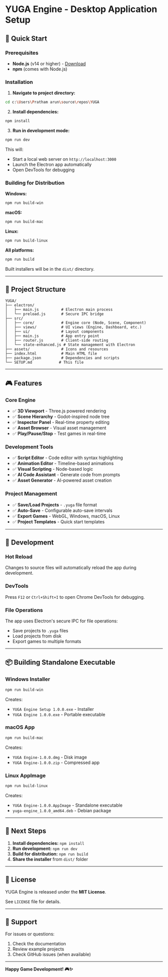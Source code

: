 # YUGA Engine - Desktop Application Setup

## 🚀 Quick Start

### Prerequisites
- **Node.js** (v14 or higher) - [Download](https://nodejs.org/)
- **npm** (comes with Node.js)

### Installation

1. **Navigate to project directory:**
```bash
cd c:\Users\Pratham arun\source\repos\YUGA
```

2. **Install dependencies:**
```bash
npm install
```

3. **Run in development mode:**
```bash
npm run dev
```

This will:
- Start a local web server on `http://localhost:3000`
- Launch the Electron app automatically
- Open DevTools for debugging

### Building for Distribution

**Windows:**
```bash
npm run build-win
```

**macOS:**
```bash
npm run build-mac
```

**Linux:**
```bash
npm run build-linux
```

**All platforms:**
```bash
npm run build
```

Built installers will be in the `dist/` directory.

---

## 📁 Project Structure

```
YUGA/
├── electron/
│   ├── main.js          # Electron main process
│   └── preload.js       # Secure IPC bridge
├── src/
│   ├── core/            # Engine core (Node, Scene, Component)
│   ├── views/           # UI views (Engine, Dashboard, etc.)
│   ├── ui/              # Layout components
│   ├── main.js          # App entry point
│   ├── router.js        # Client-side routing
│   └── state-enhanced.js # State management with Electron
├── assets/              # Icons and resources
├── index.html           # Main HTML file
├── package.json         # Dependencies and scripts
└── SETUP.md            # This file
```

---

## 🎮 Features

### Core Engine
- ✅ **3D Viewport** - Three.js powered rendering
- ✅ **Scene Hierarchy** - Godot-inspired node tree
- ✅ **Inspector Panel** - Real-time property editing
- ✅ **Asset Browser** - Visual asset management
- ✅ **Play/Pause/Stop** - Test games in real-time

### Development Tools
- ✅ **Script Editor** - Code editor with syntax highlighting
- ✅ **Animation Editor** - Timeline-based animations
- ✅ **Visual Scripting** - Node-based logic
- ✅ **AI Code Assistant** - Generate code from prompts
- ✅ **Asset Generator** - AI-powered asset creation

### Project Management
- ✅ **Save/Load Projects** - `.yuga` file format
- ✅ **Auto-Save** - Configurable auto-save intervals
- ✅ **Export Games** - WebGL, Windows, macOS, Linux
- ✅ **Project Templates** - Quick start templates

---

## 🔧 Development

### Hot Reload
Changes to source files will automatically reload the app during development.

### DevTools
Press `F12` or `Ctrl+Shift+I` to open Chrome DevTools for debugging.

### File Operations
The app uses Electron's secure IPC for file operations:
- Save projects to `.yuga` files
- Load projects from disk
- Export games to multiple formats

---

## 📦 Building Standalone Executable

### Windows Installer
```bash
npm run build-win
```
Creates:
- `YUGA Engine Setup 1.0.0.exe` - Installer
- `YUGA Engine 1.0.0.exe` - Portable executable

### macOS App
```bash
npm run build-mac
```
Creates:
- `YUGA Engine-1.0.0.dmg` - Disk image
- `YUGA Engine-1.0.0.zip` - Compressed app

### Linux AppImage
```bash
npm run build-linux
```
Creates:
- `YUGA Engine-1.0.0.AppImage` - Standalone executable
- `yuga-engine_1.0.0_amd64.deb` - Debian package

---

## 🎯 Next Steps

1. **Install dependencies:** `npm install`
2. **Run development:** `npm run dev`
3. **Build for distribution:** `npm run build`
4. **Share the installer** from `dist/` folder

---

## 📝 License

YUGA Engine is released under the **MIT License**.

See `LICENSE` file for details.

---

## 🤝 Support

For issues or questions:
1. Check the documentation
2. Review example projects
3. Check GitHub issues (when available)

---

**Happy Game Development! 🎮✨**
